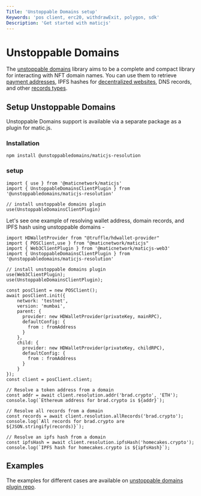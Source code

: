 ```yaml
---
Title: 'Unstoppable Domains setup'
Keywords: 'pos client, erc20, withdrawExit, polygon, sdk'
Description: 'Get started with maticjs'
---
```


# Unstoppable Domains

The [unstoppable domains](https://github.com/unstoppabledomains/resolution) library aims to be a complete and compact library for interacting with NFT domain names. You can use them to retrieve [payment addresses](https://docs.unstoppabledomains.com/crypto-payments/), IPFS hashes for [decentralized websites](https://docs.unstoppabledomains.com/d-websites/), DNS records, and other [records types](https://docs.unstoppabledomains.com/getting-started/domain-registry-essentials/records-reference/).

## Setup Unstoppable Domains

Unstoppable Domains support is available via a separate package as a plugin for matic.js.

### Installation

```
npm install @unstoppabledomains/maticjs-resolution
```

### setup

```
import { use } from '@maticnetwork/maticjs'
import { UnstoppableDomainsClientPlugin } from '@unstoppabledomains/maticjs-resolution'

// install unstoppable domains plugin
use(UnstoppableDomainsClientPlugin)
```

Let's see one example of resolving wallet address, domain records, and IPFS hash using unstoppable domains -

```
import HDWalletProvider from "@truffle/hdwallet-provider"
import { POSClient,use } from "@maticnetwork/maticjs"
import { Web3ClientPlugin } from '@maticnetwork/maticjs-web3'
import { UnstoppableDomainsClientPlugin } from '@unstoppabledomains/maticjs-resolution'

// install unstoppable domains plugin
use(Web3ClientPlugin);
use(UnstoppableDomainsClientPlugin);

const posClient = new POSClient();
await posClient.init({
    network: 'testnet',
    version: 'mumbai',
    parent: {
      provider: new HDWalletProvider(privateKey, mainRPC),
      defaultConfig: {
        from : fromAddress
      }
    },
    child: {
      provider: new HDWalletProvider(privateKey, childRPC),
      defaultConfig: {
        from : fromAddress
      }
    }
});
const client = posClient.client;

// Resolve a token address from a domain
const addr = await client.resolution.addr('brad.crypto', 'ETH');
console.log(`Ethereum address for brad.crypto is ${addr}`);

// Resolve all records from a domain
const records = await client.resolution.allRecords('brad.crypto');
console.log(`All records for brad.crypto are ${JSON.stringify(records)}`);

// Resolve an ipfs hash from a domain
const ipfsHash = await client.resolution.ipfsHash('homecakes.crypto');
console.log(`IPFS hash for homecakes.crypto is ${ipfsHash}`);
```

## Examples

The examples for different cases are available on [unstoppable domains plugin repo](https://github.com/unstoppabledomains/maticjs-resolution).
